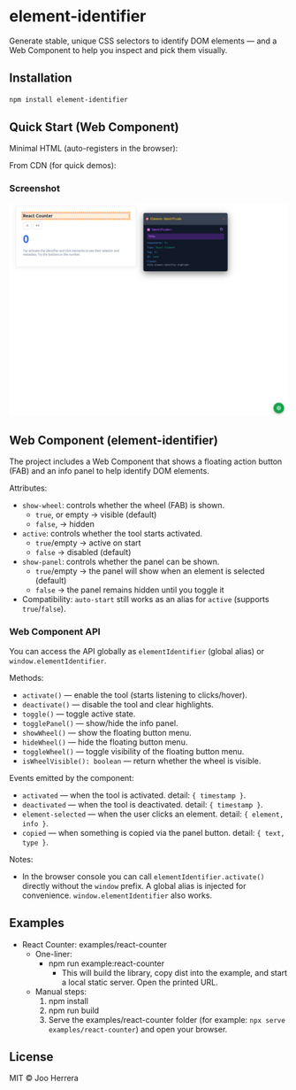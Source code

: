 # element-identifier

Generate stable, unique CSS selectors to identify DOM elements — and a Web Component to help you inspect and pick them visually.

## Installation

```bash
npm install element-identifier
```

## Quick Start (Web Component)

Minimal HTML (auto-registers in the browser):

<element-identifier active="false" show-wheel="true" show-panel="true"></element-identifier>

From CDN (for quick demos):

<script type="module" src="https://unpkg.com/element-identifier/dist/index.esm.js"></script>
<!-- now the element is defined: -->
<element-identifier></element-identifier>

### Screenshot

![Element Identifier demo on a React Counter example](examples/img.png)


## Web Component (element-identifier)

The project includes a Web Component that shows a floating action button (FAB) and an info panel to help identify DOM elements.

Attributes:
- `show-wheel`: controls whether the wheel (FAB) is shown.
  - `true`, or empty → visible (default)
  - `false`, → hidden
- `active`: controls whether the tool starts activated.
  - `true`/empty → active on start
  - `false` → disabled (default)
- `show-panel`: controls whether the panel can be shown.
  - `true`/empty → the panel will show when an element is selected (default)
  - `false` → the panel remains hidden until you toggle it
- Compatibility: `auto-start` still works as an alias for `active` (supports `true`/`false`).

### Web Component API

You can access the API globally as `elementIdentifier` (global alias) or `window.elementIdentifier`.

Methods:
- `activate()` — enable the tool (starts listening to clicks/hover).
- `deactivate()` — disable the tool and clear highlights.
- `toggle()` — toggle active state.
- `togglePanel()` — show/hide the info panel.
- `showWheel()` — show the floating button menu.
- `hideWheel()` — hide the floating button menu.
- `toggleWheel()` — toggle visibility of the floating button menu.
- `isWheelVisible(): boolean` — return whether the wheel is visible.

Events emitted by the component:
- `activated` — when the tool is activated. detail: `{ timestamp }`.
- `deactivated` — when the tool is deactivated. detail: `{ timestamp }`.
- `element-selected` — when the user clicks an element. detail: `{ element, info }`.
- `copied` — when something is copied via the panel button. detail: `{ text, type }`.

Notes:
- In the browser console you can call `elementIdentifier.activate()` directly without the `window` prefix. A global alias is injected for convenience. `window.elementIdentifier` also works.

## Examples

- React Counter: examples/react-counter
  - One-liner:
    - npm run example:react-counter
      - This will build the library, copy dist into the example, and start a local static server. Open the printed URL.
  - Manual steps:
    1. npm install
    2. npm run build
    3. Serve the examples/react-counter folder (for example: `npx serve examples/react-counter`) and open your browser.

## License

MIT © Joo Herrera
